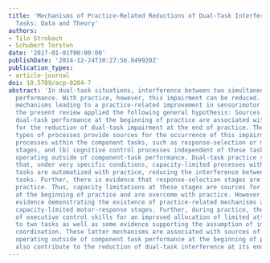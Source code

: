 ```yaml
---
title: 'Mechanisms of Practice-Related Reductions of Dual-Task Interference with Simple
  Tasks: Data and Theory'
authors:
- Tilo Strobach
- Schubert Torsten
date: '2017-01-01T00:00:00'
publishDate: '2024-12-24T10:27:56.849920Z'
publication_types:
- article-journal
doi: 10.5709/acp-0204-7
abstract: 'In dual-task situations, interference between two simultaneous tasks impairs
  performance. With practice, however, this impairment can be reduced. To identify
  mechanisms leading to a practice-related improvement in sensorimotor dual tasks,
  the present review applied the following general hypothesis: Sources that impair
  dual-task performance at the beginning of practice are associated with mechanisms
  for the reduction of dual-task impairment at the end of practice. The following
  types of processes provide sources for the occurrence of this impairment: (a) capacity-limited
  processes within the component tasks, such as response-selection or motor response
  stages, and (b) cognitive control processes independent of these tasks and thus
  operating outside of component-task performance. Dual-task practice studies show
  that, under very specific conditions, capacity-limited processes within the component
  tasks are automatized with practice, reducing the interference between two simultaneous
  tasks. Further, there is evidence that response-selection stages are shortened with
  practice. Thus, capacity limitations at these stages are sources for dual-task costs
  at the beginning of practice and are overcome with practice. However, there is no
  evidence demonstrating the existence of practice-related mechanisms associated with
  capacity-limited motor-response stages. Further, during practice, there is an acquisition
  of executive control skills for an improved allocation of limited attention resources
  to two tasks as well as some evidence supporting the assumption of improved task
  coordination. These latter mechanisms are associated with sources of dual-task interference
  operating outside of component task performance at the beginning of practice and
  also contribute to the reduction of dual-task interference at its end.'
---
```

